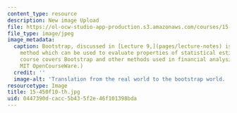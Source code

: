 ```yaml
---
content_type: resource
description: New image Upload
file: https://ol-ocw-studio-app-production.s3.amazonaws.com/courses/15-450-analytics-of-finance-fall-2010/0447390dcacc5b435f2e46f101398bda_15-450f10-th.jpg
file_type: image/jpeg
image_metadata:
  caption: Bootstrap, discussed in [Lecture 9,](pages/lecture-notes) is a re-sampling
    method which can be used to evaluate properties of statistical estimators. This
    course covers Bootstrap and other methods used in financial analysis. (Image by
    MIT OpenCourseWare.)
  credit: ''
  image-alt: 'Translation from the real world to the bootstrap world. '
resourcetype: Image
title: 15-450f10-th.jpg
uid: 0447390d-cacc-5b43-5f2e-46f101398bda
---
```

